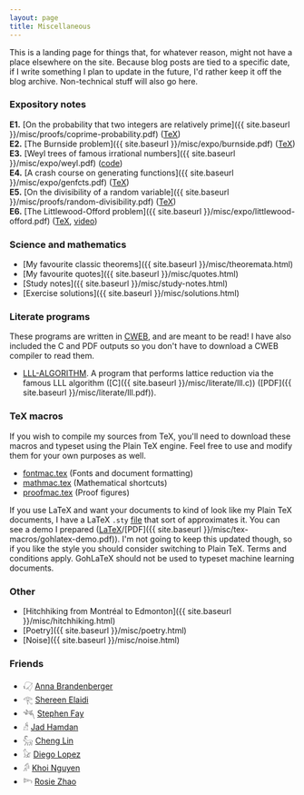 ```yaml
---
layout: page
title: Miscellaneous
---
```


This is a landing page for things that, for whatever reason, might not have a place elsewhere on the site. Because blog posts are tied to a specific date, if I write something I plan to update in the future, I'd rather keep it off the blog archive. Non-technical stuff will also go here.

### Expository notes

__E1.__ [On the probability that two integers are relatively prime]({{ site.baseurl }}/misc/proofs/coprime-probability.pdf) ([TeX](https://raw.githubusercontent.com/marcelgoh/marcelgoh.github.io/master/misc/proofs/coprime-probability.tex))  
__E2.__ [The Burnside problem]({{ site.baseurl }}/misc/expo/burnside.pdf) ([TeX](https://raw.githubusercontent.com/marcelgoh/marcelgoh.github.io/master/misc/expo/burnside.tex))  
__E3.__ [Weyl trees of famous irrational numbers]({{ site.baseurl }}/misc/expo/weyl.pdf) ([code](https://github.com/marcelgoh/organic-trees/tree/master/weyl))  
__E4.__ [A crash course on generating functions]({{ site.baseurl }}/misc/expo/genfcts.pdf) ([TeX](https://raw.githubusercontent.com/marcelgoh/marcelgoh.github.io/master/misc/expo/genfcts.tex))  
__E5.__ [On the divisibility of a random variable]({{ site.baseurl }}/misc/proofs/random-divisibility.pdf) ([TeX](https://raw.githubusercontent.com/marcelgoh/marcelgoh.github.io/master/misc/proofs/random-divisibility.tex))  
__E6.__ [The Littlewood-Offord problem]({{ site.baseurl }}/misc/expo/littlewood-offord.pdf) ([TeX](https://raw.githubusercontent.com/marcelgoh/marcelgoh.github.io/master/misc/expo/littlewood-offord.tex), [video](https://youtu.be/ntMfj9G3MQg))  

### Science and mathematics

+ [My favourite classic theorems]({{ site.baseurl }}/misc/theoremata.html)
+ [My favourite quotes]({{ site.baseurl }}/misc/quotes.html)
+ [Study notes]({{ site.baseurl }}/misc/study-notes.html)
+ [Exercise solutions]({{ site.baseurl }}/misc/solutions.html)

### Literate programs

These programs are written in [CWEB](http://www.literateprogramming.com/cweb_download.html), and are meant to be read!
I have also included the C and PDF outputs so you don't
have to download a CWEB compiler to read them.

+ [LLL-ALGORITHM](https://raw.githubusercontent.com/marcelgoh/marcelgoh.github.io/master/misc/literate/lll.w). A program that performs lattice reduction
via the famous LLL algorithm ([C]({{ site.baseurl }}/misc/literate/lll.c)) ([PDF]({{ site.baseurl }}/misc/literate/lll.pdf)).

### TeX macros

If you wish to compile my sources from TeX, you'll need to download these macros and typeset using the Plain TeX engine. Feel free to use and modify them for your own purposes as well.

+ [fontmac.tex](https://raw.githubusercontent.com/marcelgoh/marcelgoh.github.io/master/misc/tex-macros/fontmac.tex) (Fonts and document formatting)
+ [mathmac.tex](https://raw.githubusercontent.com/marcelgoh/marcelgoh.github.io/master/misc/tex-macros/mathmac.tex) (Mathematical shortcuts)
+ [proofmac.tex](https://raw.githubusercontent.com/marcelgoh/marcelgoh.github.io/master/misc/tex-macros/proofmac.tex) (Proof figures)

If you use LaTeX and want your documents to kind of look like my Plain TeX documents, I have a LaTeX `.sty` [file](https://raw.githubusercontent.com/marcelgoh/marcelgoh.github.io/master/misc/tex-macros/gohlatex.sty) that sort of approximates it.
You can see a demo I prepared ([LaTeX](https://raw.githubusercontent.com/marcelgoh/marcelgoh.github.io/master/misc/tex-macros/gohlatex-demo.tex)/[PDF]({{ site.baseurl }}/misc/tex-macros/gohlatex-demo.pdf)). I'm not going to keep this updated though, so if you like the style you should consider switching to Plain TeX. Terms and conditions apply. GohLaTeX should not be used to typeset machine learning documents.

### Other

+ [Hitchhiking from Montréal to Edmonton]({{ site.baseurl }}/misc/hitchhiking.html)
+ [Poetry]({{ site.baseurl }}/misc/poetry.html)
+ [Noise]({{ site.baseurl }}/misc/noise.html)

### Friends

+ &#78553; [Anna Brandenberger](https://abrandenberger.github.io/)
+ &#77952; [Shereen Elaidi](https://shereenelaidi.github.io/)
+ &#78216; [Stephen Fay](https://dcxst.github.io//blog.html)
+ &#77874; [Jad Hamdan](https://jadhamdan.github.io/website/)
+ &#78069; [Cheng Lin](https://cheng-lin.me)
+ &#78048; [Diego Lopez](https://diegolopez.me)
+ &#77844; [Khoi Nguyen](https://dkhoi148.repl.co)
+ &#78264; [Rosie Zhao](https://rosieyzh.github.io/)
